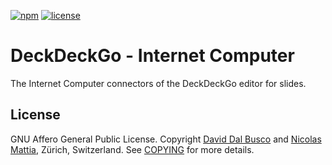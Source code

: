 [![npm][npm-badge]][npm-badge-url]
[![license][npm-license]][npm-license-url]

[npm-badge]: https://img.shields.io/npm/v/@deckdeckgo/ic
[npm-badge-url]: https://www.npmjs.com/package/@deckdeckgo/ic
[npm-license]: https://img.shields.io/npm/l/@deckdeckgo/ic
[npm-license-url]: https://github.com/deckgo/deckdeckgo/blob/main/providers/ic/LICENSE

# DeckDeckGo - Internet Computer

The Internet Computer connectors of the DeckDeckGo editor for slides.

## License

GNU Affero General Public License. Copyright [David Dal Busco](mailto:david.dalbusco@outlook.com) and [Nicolas Mattia](mailto:nicolas@nmattia.com), Zürich, Switzerland. See [COPYING](COPYING) for more details.

[deckdeckgo]: https://deckdeckgo.com
